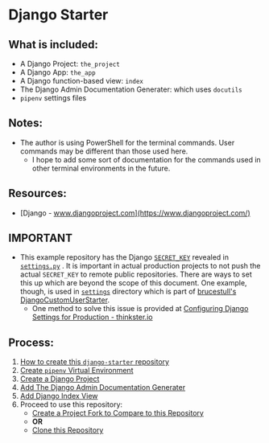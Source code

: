# Django Starter

## What is included:
* A Django Project: `the_project`
* A Django App: `the_app`
* A Django function-based view: `index`
* The Django Admin Documentation Generater: which uses `docutils`
* `pipenv` settings files


## Notes:
* The author is using PowerShell for the terminal commands. User commands may be different than those used here.
    * I hope to add some sort of documentation for the commands used in other terminal environments in the future.


## Resources:
* [Django - www.djangoproject.com](https://www.djangoproject.com/)


## **IMPORTANT**
* This example repository has the Django [`SECRET_KEY`](https://docs.djangoproject.com/en/4.0/ref/settings/#secret-key) revealed in [`settings.py`](./the_project/settings.py) . It is important in actual production projects to not push the actual `SECRET_KEY` to remote public repositories. There are ways to set this up which are beyond the scope of this document. One example, though, is used in [`settings`](https://github.com/brucestull/DjangoCustomUserStarter/tree/main/my_current_project/settings) directory which is part of [brucestull's DjangoCustomUserStarter](https://github.com/brucestull/DjangoCustomUserStarter).
    * One method to solve this issue is provided at [Configuring Django Settings for Production - thinkster.io](https://thinkster.io/tutorials/configuring-django-settings-for-production)


## Process:
1. [How to create this `django-starter` repository](./notes/01_how_to_create_this_repository.md)
1. [Create `pipenv` Virtual Environment](./notes/02_create_virtual_environment.md)
1. [Create a Django Project](./notes/03_create_django_project.md)
1. [Add The Django Admin Documentation Generater](./notes/04_add_django_admin_documentation_generator.md)
1. [Add Django Index View](./notes/05_add_index_page.md)
1. Proceed to use this repository:
    * [Create a Project Fork to Compare to this Repository](./notes/06f_fork_this_repository.md)
    * **OR**
    * [Clone this Repository](./notes/06c_clone_this_repository.md)

